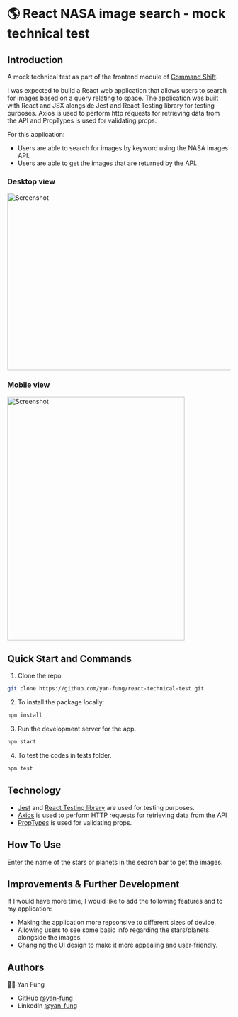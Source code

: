 # 🌎 React NASA image search - mock technical test

## Introduction 
A mock technical test as part of the frontend module of [Command Shift](https://www.commandshift.co/).  

I was expected to build a React web application that allows users to search for images based on a query relating to space. The application was built with React and JSX alongside Jest and React Testing library for testing purposes. Axios is used to perform http requests for retrieving data from the API and PropTypes is used for validating props.

For this application:
- Users are able to search for images by keyword using the NASA images API.
- Users are able to get the images that are returned by the API.

### Desktop view
<img width="700" height="400" alt="Screenshot" src="https://user-images.githubusercontent.com/106375522/216602265-b19481fb-0886-4acf-8db0-33897bb1ca9d.png">

### Mobile view
<img width="400" height="550" alt="Screenshot" src="https://user-images.githubusercontent.com/106375522/216602276-7ff7d5bd-46f6-467f-a505-e1dd890ae1a7.png">

## Quick Start and Commands

1. Clone the repo:

```bash
git clone https://github.com/yan-fung/react-technical-test.git
```

2. To install the package locally:

```bash
npm install
```

3. Run the development server for the app.

```bash
npm start
```

4. To test the codes in tests folder. 

```bash
npm test
```

## Technology
- [Jest](https://jestjs.io/docs/getting-started) and [React Testing library](https://testing-library.com/docs/react-testing-library/intro/) are used for testing purposes.
- [Axios](https://www.npmjs.com/package/axios) is used to perform HTTP requests for retrieving data from the API
- [PropTypes](https://www.npmjs.com/package/prop-types) is used for validating props.

## How To Use
Enter the name of the stars or planets in the search bar to get the images.

## Improvements & Further Development
If I would have more time, I would like to add the following features and to my application:
- Making the application more repsonsive to different sizes of device.
- Allowing users to see some basic info regarding the stars/planets alongside the images.
- Changing the UI design to make it more appealing and user-friendly. 

## Authors
🧑‍🚀 Yan Fung
- GitHub [@yan-fung](https://github.com/yan-fung)
- LinkedIn [@yan-fung](https://www.linkedin.com/in/yan-fung-4082401a4/)
